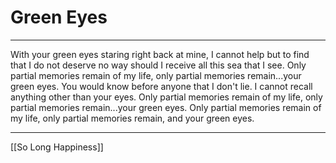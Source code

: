 # Green Eyes

---

With your green eyes staring right back at mine, 
I cannot help but to find that I do not deserve 
no way should I receive all this sea that I see. 
Only partial memories remain of my life, 
only partial memories remain...your green eyes. 
You would know before anyone that I don't lie. 
I cannot recall anything other than your eyes. 
Only partial memories remain of my life, 
only partial memories remain...your green eyes. 
Only partial memories remain of my life, 
only partial memories remain, and your green eyes.

---

[[So Long Happiness]]

